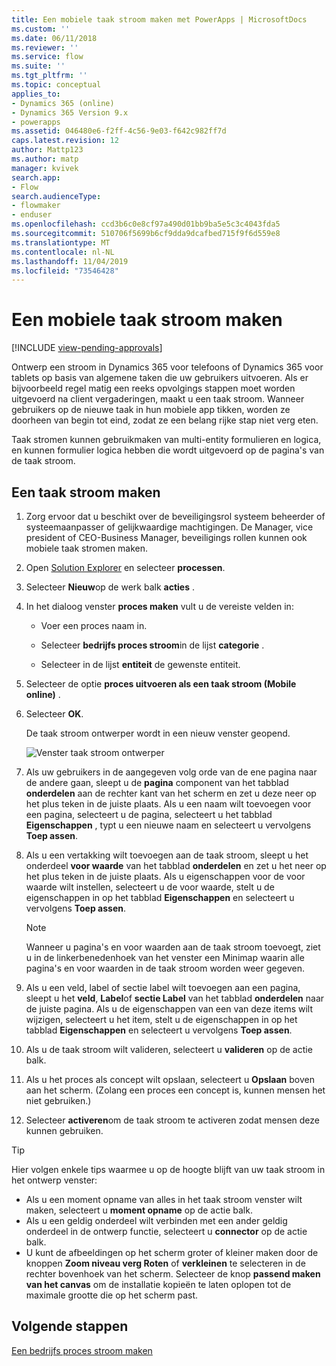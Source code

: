 ```yaml
---
title: Een mobiele taak stroom maken met PowerApps | MicrosoftDocs
ms.custom: ''
ms.date: 06/11/2018
ms.reviewer: ''
ms.service: flow
ms.suite: ''
ms.tgt_pltfrm: ''
ms.topic: conceptual
applies_to:
- Dynamics 365 (online)
- Dynamics 365 Version 9.x
- powerapps
ms.assetid: 046480e6-f2ff-4c56-9e03-f642c982ff7d
caps.latest.revision: 12
author: Mattp123
ms.author: matp
manager: kvivek
search.app:
- Flow
search.audienceType:
- flowmaker
- enduser
ms.openlocfilehash: ccd3b6c0e8cf97a490d01bb9ba5e5c3c4043fda5
ms.sourcegitcommit: 510706f5699b6cf9dda9dcafbed715f9f6d559e8
ms.translationtype: MT
ms.contentlocale: nl-NL
ms.lasthandoff: 11/04/2019
ms.locfileid: "73546428"
---
```

# <a name="create-a-mobile-task-flow"></a>Een mobiele taak stroom maken
[!INCLUDE [view-pending-approvals](includes/cc-rebrand.md)]

Ontwerp een stroom in Dynamics 365 voor telefoons of Dynamics 365 voor tablets op basis van algemene taken die uw gebruikers uitvoeren. Als er bijvoorbeeld regel matig een reeks opvolgings stappen moet worden uitgevoerd na client vergaderingen, maakt u een taak stroom. Wanneer gebruikers op de nieuwe taak in hun mobiele app tikken, worden ze doorheen van begin tot eind, zodat ze een belang rijke stap niet verg eten.  
  
 Taak stromen kunnen gebruikmaken van multi-entity formulieren en logica, en kunnen formulier logica hebben die wordt uitgevoerd op de pagina's van de taak stroom.  
  
## <a name="create-a-task-flow"></a>Een taak stroom maken
  
1. Zorg ervoor dat u beschikt over de beveiligingsrol systeem beheerder of systeemaanpasser of gelijkwaardige machtigingen. De Manager, vice president of CEO-Business Manager, beveiligings rollen kunnen ook mobiele taak stromen maken. 
  
2. Open [Solution Explorer](/powerapps/maker/model-driven-apps/advanced-navigation#solution-explorer) en selecteer **processen**.  
  
3.  Selecteer **Nieuw**op de werk balk **acties** .  
  
4.  In het dialoog venster **proces maken** vult u de vereiste velden in:  
  
    -   Voer een proces naam in.  
  
    -   Selecteer **bedrijfs proces stroom**in de lijst **categorie** .  
  
    -   Selecteer in de lijst **entiteit** de gewenste entiteit.  
  
5.  Selecteer de optie **proces uitvoeren als een taak stroom (Mobile online)** .  
  
6.  Selecteer **OK**.
  
     De taak stroom ontwerper wordt in een nieuw venster geopend.  
  
     ![Venster taak stroom ontwerper](media/task-flow-designer-window.png "Venster taak stroom ontwerper") 
  
7.  Als uw gebruikers in de aangegeven volg orde van de ene pagina naar de andere gaan, sleept u de **pagina** component van het tabblad **onderdelen** aan de rechter kant van het scherm en zet u deze neer op het plus teken in de juiste plaats. Als u een naam wilt toevoegen voor een pagina, selecteert u de pagina, selecteert u het tabblad **Eigenschappen** , typt u een nieuwe naam en selecteert u vervolgens **Toep assen**.  
  
8.  Als u een vertakking wilt toevoegen aan de taak stroom, sleept u het onderdeel **voor waarde** van het tabblad **onderdelen** en zet u het neer op het plus teken in de juiste plaats. Als u eigenschappen voor de voor waarde wilt instellen, selecteert u de voor waarde, stelt u de eigenschappen in op het tabblad **Eigenschappen** en selecteert u vervolgens **Toep assen**.  
  
    > [!NOTE]
    >  Wanneer u pagina's en voor waarden aan de taak stroom toevoegt, ziet u in de linkerbenedenhoek van het venster een Minimap waarin alle pagina's en voor waarden in de taak stroom worden weer gegeven.  
  
9. Als u een veld, label of sectie label wilt toevoegen aan een pagina, sleept u het **veld**, **Label**of **sectie Label** van het tabblad **onderdelen** naar de juiste pagina. Als u de eigenschappen van een van deze items wilt wijzigen, selecteert u het item, stelt u de eigenschappen in op het tabblad **Eigenschappen** en selecteert u vervolgens **Toep assen**.  
  
10. Als u de taak stroom wilt valideren, selecteert u **valideren** op de actie balk.  
  
11. Als u het proces als concept wilt opslaan, selecteert u **Opslaan** boven aan het scherm. (Zolang een proces een concept is, kunnen mensen het niet gebruiken.)  
  
12. Selecteer **activeren**om de taak stroom te activeren zodat mensen deze kunnen gebruiken.  
  
> [!TIP]
>  Hier volgen enkele tips waarmee u op de hoogte blijft van uw taak stroom in het ontwerp venster:  
>   
> -  Als u een moment opname van alles in het taak stroom venster wilt maken, selecteert u **moment opname** op de actie balk.  
> -  Als u een geldig onderdeel wilt verbinden met een ander geldig onderdeel in de ontwerp functie, selecteert u **connector** op de actie balk.  
> -  U kunt de afbeeldingen op het scherm groter of kleiner maken door de knoppen **Zoom niveau verg Roten** of **verkleinen** te selecteren in de rechter bovenhoek van het scherm. Selecteer de knop **passend maken van het canvas** om de installatie kopieën te laten oplopen tot de maximale grootte die op het scherm past.  
  
## <a name="next-steps"></a>Volgende stappen  
 [Een bedrijfs proces stroom maken](create-business-process-flow.md)   

